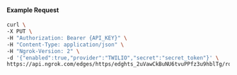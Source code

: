 <!-- Code generated for API Clients. DO NOT EDIT. -->

#### Example Request

```bash
curl \
-X PUT \
-H "Authorization: Bearer {API_KEY}" \
-H "Content-Type: application/json" \
-H "Ngrok-Version: 2" \
-d '{"enabled":true,"provider":"TWILIO","secret":"secret_token"}' \
https://api.ngrok.com/edges/https/edghts_2uVawCkBuNU6tvuPPfz3u9hblTg/routes/edghtsrt_2uVawBPoOtwFt3xyJ9OaTlY4ol1/webhook_verification
```
